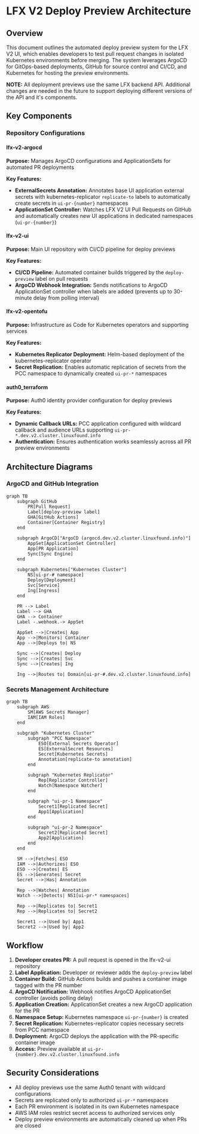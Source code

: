 # LFX V2 Deploy Preview Architecture

## Overview

This document outlines the automated deploy preview system for the LFX
V2 UI, which enables developers to test pull request changes in isolated
Kubernetes environments before merging. The system leverages ArgoCD for
GitOps-based deployments, GitHub for source control and CI/CD, and
Kubernetes for hosting the preview environments.

**NOTE:** All deployment previews use the same LFX backend API.
Additional changes are needed in the future to support deploying
different versions of the API and it's components.

## Key Components

### Repository Configurations

#### lfx-v2-argocd
**Purpose:** Manages ArgoCD configurations and ApplicationSets for
  automated PR deployments

**Key Features:**
- **ExternalSecrets Annotation:** Annotates base UI application external
    secrets with kubernetes-replicator `replicate-to` labels to
    automatically create secrets in `ui-pr-{number}` namespaces
- **ApplicationSet Controller:** Watches LFX V2 UI Pull Requests on
    GitHub and automatically creates new UI applications in dedicated
    namespaces (`ui-pr-{number}`)

#### lfx-v2-ui
**Purpose:** Main UI repository with CI/CD pipeline for deploy previews

**Key Features:**
- **CI/CD Pipeline:** Automated container builds triggered by the
  `deploy-preview` label on pull requests
- **ArgoCD Webhook Integration:** Sends notifications to ArgoCD
  ApplicationSet controller when labels are added (prevents up to
  30-minute delay from polling interval)

#### lfx-v2-opentofu
**Purpose:** Infrastructure as Code for Kubernetes operators and
supporting services

**Key Features:**
- **Kubernetes Replicator Deployment:** Helm-based deployment of the
  kubernetes-replicator operator
- **Secret Replication:** Enables automatic replication of secrets from
  the PCC namespace to dynamically created `ui-pr-*` namespaces

#### auth0_terraform
**Purpose:** Auth0 identity provider configuration for deploy previews

**Key Features:**
- **Dynamic Callback URLs:** PCC application configured with wildcard
  callback and audience URLs supporting
  `ui-pr-*.dev.v2.cluster.linuxfound.info`
- **Authentication:** Ensures authentication works seamlessly across all PR
  preview environments

## Architecture Diagrams

### ArgoCD and GitHub Integration

```mermaid
graph TB
    subgraph GitHub
        PR[Pull Request]
        Label[deploy-preview label]
        GHA[GitHub Actions]
        Container[Container Registry]
    end

    subgraph ArgoCD["ArgoCD (argocd.dev.v2.cluster.linuxfound.info)"]
        AppSet[ApplicationSet Controller]
        App[PR Application]
        Sync[Sync Engine]
    end

    subgraph Kubernetes["Kubernetes Cluster"]
        NS[ui-pr-# namespace]
        Deploy[Deployment]
        Svc[Service]
        Ing[Ingress]
    end

    PR --> Label
    Label --> GHA
    GHA --> Container
    Label -.webhook.-> AppSet

    AppSet -->|Creates| App
    App -->|Monitors| Container
    App -->|Deploys to| NS

    Sync -->|Creates| Deploy
    Sync -->|Creates| Svc
    Sync -->|Creates| Ing

    Ing -->|Routes to| Domain[ui-pr-#.dev.v2.cluster.linuxfound.info]
```

### Secrets Management Architecture

```mermaid
graph TB
    subgraph AWS
        SM[AWS Secrets Manager]
        IAM[IAM Roles]
    end

    subgraph "Kubernetes Cluster"
        subgraph "PCC Namespace"
            ESO[External Secrets Operator]
            ES[ExternalSecret Resources]
            Secret[Kubernetes Secrets]
            Annotation[replicate-to annotation]
        end

        subgraph "Kubernetes Replicator"
            Rep[Replicator Controller]
            Watch[Namespace Watcher]
        end

        subgraph "ui-pr-1 Namespace"
            Secret1[Replicated Secret]
            App1[Application]
        end

        subgraph "ui-pr-2 Namespace"
            Secret2[Replicated Secret]
            App2[Application]
        end
    end

    SM -->|Fetches| ESO
    IAM -->|Authorizes| ESO
    ESO -->|Creates| ES
    ES -->|Generates| Secret
    Secret -->|Has| Annotation

    Rep -->|Watches| Annotation
    Watch -->|Detects| NS1[ui-pr-* namespaces]

    Rep -->|Replicates to| Secret1
    Rep -->|Replicates to| Secret2

    Secret1 -->|Used by| App1
    Secret2 -->|Used by| App2
```

## Workflow

1. **Developer creates PR:** A pull request is opened in the lfx-v2-ui repository
2. **Label Application:** Developer or reviewer adds the `deploy-preview` label
3. **Container Build:** GitHub Actions builds and pushes a container image tagged with the PR number
4. **ArgoCD Notification:** Webhook notifies ArgoCD ApplicationSet controller (avoids polling delay)
5. **Application Creation:** ApplicationSet creates a new ArgoCD application for the PR
6. **Namespace Setup:** Kubernetes namespace `ui-pr-{number}` is created
7. **Secret Replication:** Kubernetes-replicator copies necessary secrets from PCC namespace
8. **Deployment:** ArgoCD deploys the application with the PR-specific container image
9. **Access:** Preview available at `ui-pr-{number}.dev.v2.cluster.linuxfound.info`

## Security Considerations

- All deploy previews use the same Auth0 tenant with wildcard configurations
- Secrets are replicated only to authorized `ui-pr-*` namespaces
- Each PR environment is isolated in its own Kubernetes namespace
- AWS IAM roles restrict secret access to authorized services only
- Deploy preview environments are automatically cleaned up when PRs are closed
